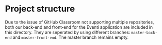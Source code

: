 # Project structure
Due to the issue of GitHub Classroom not supporting multiple repositories, both our back-end and front-end for the Eventi application are included in this directory. They are seperated by using different branches: `master-back-end` and `master-front-end`. The master branch remains empty.
